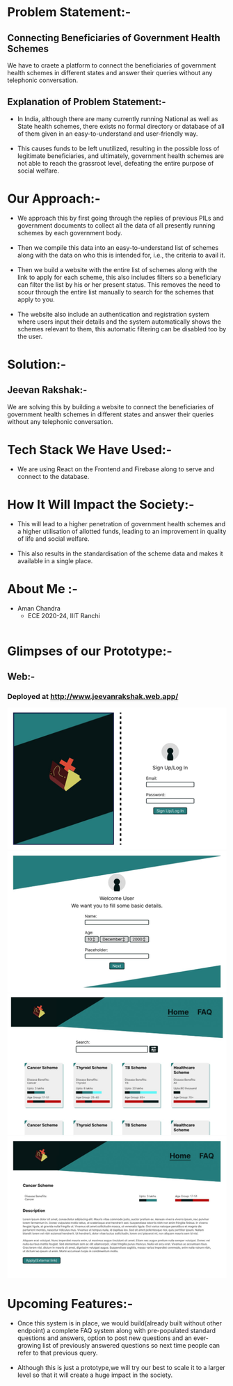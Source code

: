 # Problem Statement:-
## Connecting Beneficiaries of Government Health Schemes
We have to craete a platform to connect the beneficiaries of government health schemes in different states and answer their queries without any telephonic conversation.

## Explanation of Problem Statement:-
<ul>
<li>In India, although there are many currently running National as well as State health schemes, there exists no formal directory or database of all of them given in an easy-to-understand and user-friendly way.</li>
<br>
<li>This causes funds to be left unutilized, resulting in the possible loss of legitimate beneficiaries, and ultimately, government health schemes are not able to reach the grassroot level, defeating the entire purpose of social welfare.</li>
</ul>

# Our Approach:-
<ul>
<li>We approach this by first going through the replies of previous PILs and government documents to collect all the data of all presently running schemes by each government body.</li>
<br>
  <li>Then we compile this data into an easy-to-understand list of schemes along with the data on who this is intended for, i.e., the criteria to avail it.</li>
  <br>
  <li>Then we build a website with the entire list of schemes along with the link to apply for each scheme, this also includes filters so a beneficiary can filter the list by his or her present status. This removes the need to scour through the entire list manually to search for the schemes that apply to you.</li>
  <br>
  <li>The website also include an authentication and registration system where users input their details and the system automatically shows the schemes relevant to them, this automatic filtering can be disabled too by the user.</li>
  </ul>

# Solution:-
## Jeevan Rakshak:-
We are solving this by building a website to connect the beneficiaries of government health schemes in different states and answer their queries without any telephonic conversation.

# Tech Stack We Have Used:-
<ul>
  <li>
  We are using React on the Frontend and Firebase along to serve and connect to the database.
  </li>

</ul>

# How It Will Impact the Society:-
<ul>
  <li>
    This will lead to a higher penetration of government health schemes and a higher utilisation of allotted funds, leading to an improvement in quality of life and social welfare.
  </li>
  <br>
  <li>
    This also results in the standardisation of the scheme data and makes it available in a single place.
  </li>
</ul>

# About Me :-
<ul>
  <li>
   Aman Chandra
    <ul>
      <li>ECE 2020-24, IIIT Ranchi</li>
    </ul> 
  </li>
  <br>
</ul>

# Glimpses of our Prototype:-
## Web:-
### Deployed at http://www.jeevanrakshak.web.app/
![alt](images/1.jpg)
![alt](images/2.jpg)
![alt](images/3.jpg)
![alt](images/4.jpg)


# Upcoming Features:-
<ul>
  <li>
    Once this system is in place, we would build(already built without other endpoint) a complete FAQ system along with pre-populated standard questions and answers, option to post new questions and an ever-growing list of previously answered questions so next time people can refer to that previous query.
  </li>
  <br>
  <li>
    Although this is just a prototype,we will try our best to scale it to a larger level so that it will create a huge impact in the society.
  </li>
  </ul>
